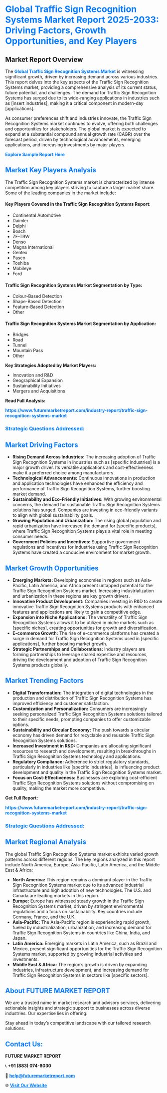 <h1 style="color: #007BFF;">Global Traffic Sign Recognition Systems Market Report 2025-2033: Driving Factors, Growth Opportunities, and Key Players</h1>

<section id="overview">
<h2>Market Report Overview</h2>
<p>The <a href="https://www.futuremarketreport.com/industry-report/traffic-sign-recognition-systems-market" style="color: #007BFF; text-decoration: none;"><strong>Global Traffic Sign Recognition Systems Market</strong></a> is witnessing significant growth, driven by increasing demand across various industries. This report delves into the key aspects of the Traffic Sign Recognition Systems market, providing a comprehensive analysis of its current status, future potential, and challenges. The demand for Traffic Sign Recognition Systems has surged due to its wide-ranging applications in industries such as [insert industries], making it a critical component in modern-day [applications].</p>
<p>As consumer preferences shift and industries innovate, the Traffic Sign Recognition Systems market continues to evolve, offering both challenges and opportunities for stakeholders. The global market is expected to expand at a substantial compound annual growth rate (CAGR) over the forecast period, driven by technological advancements, emerging applications, and increasing investments by major players.</p>
</section>

<section id="overview">
<p><a href="https://www.futuremarketreport.com/request-sample/reportId=90815" style="color: #007BFF; text-decoration: none;"><strong>Explore Sample Report Here</strong></a></p>
</section>

<section id="key-players">
<h2 style="color: #007BFF;">Market Key Players Analysis</h2>
<p>The Traffic Sign Recognition Systems market is characterized by intense competition among key players striving to capture a larger market share. Some of the leading companies in the market include:</p>
<h4>Key Players Covered in the Traffic Sign Recognition Systems Report:</h4>
<ul><li>Continental Automotive</li><li>Daimler</li><li>Delphi</li><li>Bosch</li><li>ZF-TRW</li><li>Denso</li><li>Magna International</li><li>Gentex</li><li>Pasco</li><li>Toshiba</li><li>Mobileye</li><li>Ford</li></ul>
<h4>Traffic Sign Recognition Systems Market Segmentation by Type:</h4>
<ul><li>Colour-Based Detection</li><li>Shape-Based Detection</li><li>Feature-Based Detection</li><li>Other</li></ul>

<h4>Traffic Sign Recognition Systems Market Segmentation by Application:</h4>
<ul><li>Bridges</li><li>Road</li><li>Tunnel</li><li>Mountain Pass</li><li>Other</li></ul>
<p><strong>Key Strategies Adopted by Market Players:</strong></p>
<ul>
<li>Innovation and R&D</li>
<li>Geographical Expansion</li>
<li>Sustainability Initiatives</li>
<li>Mergers and Acquisitions</li>
</ul>
</section>

<section>
<p><strong>Read Full Analysis: </strong></p><a href="https://www.futuremarketreport.com/industry-report/traffic-sign-recognition-systems-market" style="color: #007BFF; text-decoration: none;"><strong>https://www.futuremarketreport.com/industry-report/traffic-sign-recognition-systems-market</strong></a>
<h3 style="color: #007BFF;">Strategic Questions Addressed:</h3>
</section>

<section id="driving-factors">
<h2 style="color: #007BFF;">Market Driving Factors</h2>
<ul>
<li><strong>Rising Demand Across Industries:</strong> The increasing adoption of Traffic Sign Recognition Systems in industries such as [specific industries] is a major growth driver. Its versatile applications and cost-effectiveness make it a preferred choice among manufacturers.</li>
<li><strong>Technological Advancements:</strong> Continuous innovations in production and application technologies have enhanced the efficiency and performance of Traffic Sign Recognition Systems, further boosting market demand.</li>
<li><strong>Sustainability and Eco-Friendly Initiatives:</strong> With growing environmental concerns, the demand for sustainable Traffic Sign Recognition Systems solutions has surged. Companies are investing in eco-friendly variants to align with global sustainability goals.</li>
<li><strong>Growing Population and Urbanization:</strong> The rising global population and rapid urbanization have increased the demand for [specific products], where Traffic Sign Recognition Systems plays a vital role in meeting consumer needs.</li>
<li><strong>Government Policies and Incentives:</strong> Supportive government regulations and incentives for industries using Traffic Sign Recognition Systems have created a conducive environment for market growth.</li>
</ul>
</section>

<section id="growth-opportunities">
<h2 style="color: #007BFF;">Market Growth Opportunities</h2>
<ul>
<li><strong>Emerging Markets:</strong> Developing economies in regions such as Asia-Pacific, Latin America, and Africa present untapped potential for the Traffic Sign Recognition Systems market. Increasing industrialization and urbanization in these regions are key growth drivers.</li>
<li><strong>Innovative Product Development:</strong> Companies investing in R&D to create innovative Traffic Sign Recognition Systems products with enhanced features and applications are likely to gain a competitive edge.</li>
<li><strong>Expansion into Niche Applications:</strong> The versatility of Traffic Sign Recognition Systems allows it to be utilized in niche markets such as [specific niches], creating opportunities for growth and diversification.</li>
<li><strong>E-commerce Growth:</strong> The rise of e-commerce platforms has created a surge in demand for Traffic Sign Recognition Systems used in [specific applications], further boosting market growth.</li>
<li><strong>Strategic Partnerships and Collaborations:</strong> Industry players are forming partnerships to leverage shared expertise and resources, driving the development and adoption of Traffic Sign Recognition Systems products globally.</li>
</ul>
</section>

<section id="trending-factors">
<h2 style="color: #007BFF;">Market Trending Factors</h2>
<ul>
<li><strong>Digital Transformation:</strong> The integration of digital technologies in the production and distribution of Traffic Sign Recognition Systems has improved efficiency and customer satisfaction.</li>
<li><strong>Customization and Personalization:</strong> Consumers are increasingly seeking personalized Traffic Sign Recognition Systems solutions tailored to their specific needs, prompting companies to offer customizable options.</li>
<li><strong>Sustainability and Circular Economy:</strong> The push towards a circular economy has driven demand for recyclable and reusable Traffic Sign Recognition Systems solutions.</li>
<li><strong>Increased Investment in R&D:</strong> Companies are allocating significant resources to research and development, resulting in breakthroughs in Traffic Sign Recognition Systems technology and applications.</li>
<li><strong>Regulatory Compliance:</strong> Adherence to strict regulatory standards, particularly in industries like [specific industries], is influencing product development and quality in the Traffic Sign Recognition Systems market.</li>
<li><strong>Focus on Cost-Effectiveness:</strong> Businesses are exploring cost-efficient Traffic Sign Recognition Systems solutions without compromising on quality, making the market more competitive.</li>
</ul>
</section>

<section>
<p><strong>Get Full Report: </strong></p><a href="https://www.futuremarketreport.com/industry-report/traffic-sign-recognition-systems-market" style="color: #007BFF; text-decoration: none;"><strong>https://www.futuremarketreport.com/industry-report/traffic-sign-recognition-systems-market</strong></a>
<h3 style="color: #007BFF;">Strategic Questions Addressed:</h3>
</section>


<section id="regional-analysis">
<h2 style="color: #007BFF;">Market Regional Analysis</h2>
<p>The global Traffic Sign Recognition Systems market exhibits varied growth patterns across different regions. The key regions analyzed in this report include North America, Europe, Asia-Pacific, Latin America, and the Middle East & Africa:</p>
<ul>
<li><strong>North America:</strong> This region remains a dominant player in the Traffic Sign Recognition Systems market due to its advanced industrial infrastructure and high adoption of new technologies. The U.S. and Canada are leading markets in this region.</li>
<li><strong>Europe:</strong> Europe has witnessed steady growth in the Traffic Sign Recognition Systems market, driven by stringent environmental regulations and a focus on sustainability. Key countries include Germany, France, and the U.K.</li>
<li><strong>Asia-Pacific:</strong> The Asia-Pacific region is experiencing rapid growth, fueled by industrialization, urbanization, and increasing demand for Traffic Sign Recognition Systems in countries like China, India, and Japan.</li>
<li><strong>Latin America:</strong> Emerging markets in Latin America, such as Brazil and Mexico, present significant opportunities for the Traffic Sign Recognition Systems market, supported by growing industrial activities and investments.</li>
<li><strong>Middle East & Africa:</strong> The region’s growth is driven by expanding industries, infrastructure development, and increasing demand for Traffic Sign Recognition Systems in sectors like [specific sectors].</li>
</ul>
</section>

<footer>
<h2 style="color: #007BFF;">About FUTURE MARKET REPORT</h2>
<p>We are a trusted name in market research and advisory services, delivering actionable insights and strategic support to businesses across diverse industries. Our expertise lies in offering:</p>

<p>Stay ahead in today’s competitive landscape with our tailored research solutions.</p>

<h2 style="color: #007BFF;">Contact Us:</h2>
<p><strong>FUTURE MARKET REPORT</strong></p>
<p>📞 <strong>+91 (883) 074-8030</strong></p>
<p>📧 <strong><a href="mailto:help@futuremarketreport.com" style="color: #007BFF;">help@futuremarketreport.com</a></strong></p>
<p>🌐 <strong><a href="https://www.futuremarketreport.com/" style="color: #007BFF;">Visit Our Website</a></strong></p>
</footer>